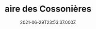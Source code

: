 ---
date: 2021-06-29T23:53:37.000Z
title: aire des Cossonières
latitude: 47.41906840823644
longitude: -0.13397606420109714
category: checkin
---